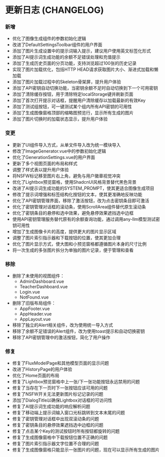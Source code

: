 # 更新日志 (CHANGELOG)

### 新增
- 优化了图像生成组件的参数初始化逻辑
- 改进了DefaultSettingsToolbar组件的用户界面
- 添加了图片生成设置中的提示词输入提示，建议用户使用英文标签化形式
- 添加了AI提示词生成功能的余额不足错误处理和充值提示
- 添加了生成历史页面的分页功能，支持浏览超过100张的历史记录
- 实现了图片加载优化，包括HTTP HEAD请求获取图片大小、渐进式加载和懒加载
- 添加了图片加载过程中的Skeleton骨架屏，提升用户体验
- 添加了API密钥自动切换功能，当密钥余额不足时自动切换到下一个可用密钥
- 添加了清除缓存按钮，用于清除特定localStorage键并刷新页面
- 添加了首次打开提示对话框，提醒用户清除缓存以加载最新的有效Key
- 添加了测试组按钮，可一键测试某个组内所有API密钥的可用性
- 添加了生成图像窗格顶部的缩略图预览行，显示所有生成的图片
- 添加了图片切换时的加载状态显示，提升用户体验

### 变更
- 更新了UI组件导入方式，从单文件导入改为统一模块导入
- 修改了ImageGenerator.vue中的参数初始化逻辑
- 优化了GenerationSettings.vue的用户界面
- 更新了多个视图页面的布局和样式
- 调整了样式表以提升用户体验
- 将NSFW标记移至图片右上角，避免与用户徽章视觉冲突
- 优化了Lightbox预览窗格，使用ShadcnUI风格背景替代黑色背景
- 改进了AI提示词生成功能的SYSTEM_PROMPT，使其更适合图像生成项目
- 修改了提示词增强和标签结构化按钮的文本，使其更准确地反映功能
- 优化了API密钥管理界面，移除了激活按钮，改为点击密钥条目即可激活
- 优化了密钥管理对话框的滚动条，使用ScrollArea组件替代原生滚动条
- 优化了密钥条目的悬停和选中效果，避免悬停效果遮挡选中边框
- 使用API密钥管理服务替代原有的余额查询功能，通过调用any-llm模型测试密钥可用性
- 增加了生成图像卡片的高度，提供更大的图片显示区域
- 调整了图片索引指示器和下载按钮的位置，使其更加合理
- 优化了图片显示方式，使大图和小预览窗格都遵循图片本身的尺寸比例
- 将一次生成的多张图片拆分为单独的图片记录，便于管理和查看

### 移除
- 删除了未使用的视图组件：
  - AdminDashboard.vue
  - TeacherDashboard.vue
  - Login.vue
  - NotFound.vue
- 删除了旧版布局组件：
  - AppFooter.vue
  - AppHeader.vue
  - AppLayout.vue
- 移除了独立的Alert相关组件，改为使用统一导入方式
- 移除了余额不足错误的Alert组件，改为使用toast提示和自动切换密钥
- 移除了API密钥管理中的激活按钮，简化了用户操作

### 修复
- 修复了FluxModelPage和其他模型页面的显示问题
- 改进了HistoryPage的用户体验
- 优化了Home页面的布局
- 修复了Lightbox预览窗格中上一张/下一张功能按钮永远禁用的问题
- 修复了当存在下一页时下一张按钮应该可用的问题
- 修复了NSFW开关无法更新图片标记记录的问题
- 添加了DialogTitle以确保Lightbox对话框的可访问性
- 修复了AI提示词生成功能的响应解析问题
- 修复了移动端上提示词输入窗口光标跳转到文本末尾的问题
- 修复了密钥管理对话框中出现双滚动条的问题
- 修复了密钥条目的悬停效果遮挡选中边框的问题
- 修复了点击某个Key的测试按钮时所有按钮都旋转的问题
- 修复了生成图像窗格中下载按钮位置不正确的问题
- 修复了图片索引指示器文字位置不合理的问题
- 修复了生成图像窗格只能显示一张图片的问题，现在可以显示所有生成的图片
